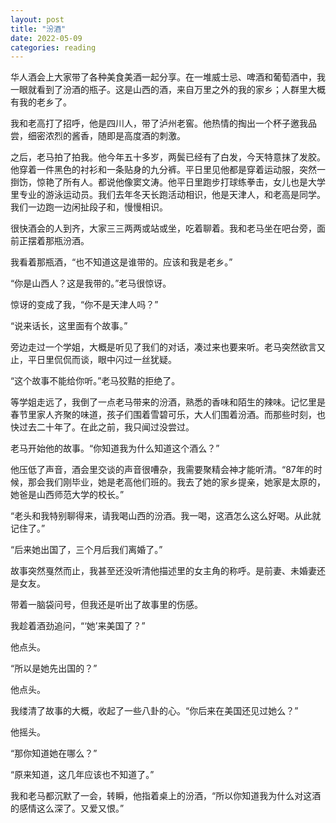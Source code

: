 ```yaml
---
layout: post
title: "汾酒"
date: 2022-05-09
categories: reading
---
```


华人酒会上大家带了各种美食美酒一起分享。在一堆威士忌、啤酒和葡萄酒中，我一眼就看到了汾酒的瓶子。这是山西的酒，来自万里之外的我的家乡；人群里大概有我的老乡了。

我和老高打了招呼，他是四川人，带了泸州老窖。他热情的掏出一个杯子邀我品尝，细密浓烈的酱香，随即是高度酒的刺激。

之后，老马拍了拍我。他今年五十多岁，两鬓已经有了白发，今天特意抹了发胶。他穿着一件黑色的衬衫和一条贴身的九分裤。平日里见他都是穿着运动服，突然一捯饬，惊艳了所有人。都说他像窦文涛。他平日里跑步打球练拳击，女儿也是大学里专业的游泳运动员。我们去年冬天长跑活动相识，他是天津人，和老高是同学。我们一边跑一边闲扯段子和，慢慢相识。

很快酒会的人到齐，大家三三两两或站或坐，吃着聊着。我和老马坐在吧台旁，面前正摆着那瓶汾酒。

我看着那瓶酒，“也不知道这是谁带的。应该和我是老乡。”

“你是山西人？这是我带的。”老马很惊讶。

惊讶的变成了我，“你不是天津人吗？”

“说来话长，这里面有个故事。”

旁边走过一个学姐，大概是听见了我们的对话，凑过来也要来听。老马突然欲言又止，平日里侃侃而谈，眼中闪过一丝犹疑。

“这个故事不能给你听。”老马狡黠的拒绝了。

等学姐走远了，我倒了一点老马带来的汾酒，熟悉的香味和陌生的辣味。记忆里是春节里家人齐聚的味道，孩子们围着雪碧可乐，大人们围着汾酒。而那些时刻，也快过去二十年了。在此之前，我只闻过没尝过。

老马开始他的故事。“你知道我为什么知道这个酒么？”

他压低了声音，酒会里交谈的声音很嘈杂，我需要聚精会神才能听清。“87年的时候，那会我们刚毕业，她是老高他们班的。我去了她的家乡提亲，她家是太原的，她爸是山西师范大学的校长。”

“老头和我特别聊得来，请我喝山西的汾酒。我一喝，这酒怎么这么好喝。从此就记住了。”

“后来她出国了，三个月后我们离婚了。”

故事突然戛然而止，我甚至还没听清他描述里的女主角的称呼。是前妻、未婚妻还是女友。

带着一脑袋问号，但我还是听出了故事里的伤感。

我趁着酒劲追问，“‘她’来美国了？”

他点头。

“所以是她先出国的？”

他点头。

我缕清了故事的大概，收起了一些八卦的心。“你后来在美国还见过她么？”

他摇头。

“那你知道她在哪么？”

“原来知道，这几年应该也不知道了。”

我和老马都沉默了一会，转瞬，他指着桌上的汾酒，“所以你知道我为什么对这酒的感情这么深了。又爱又恨。”






